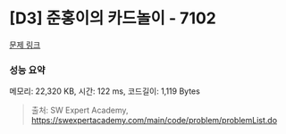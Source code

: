# [D3] 준홍이의 카드놀이 - 7102 

[문제 링크](https://swexpertacademy.com/main/code/problem/problemDetail.do?contestProbId=AWkIlHWqBYcDFAXC) 

### 성능 요약

메모리: 22,320 KB, 시간: 122 ms, 코드길이: 1,119 Bytes



> 출처: SW Expert Academy, https://swexpertacademy.com/main/code/problem/problemList.do